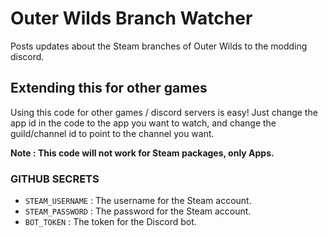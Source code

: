 # Outer Wilds Branch Watcher
Posts updates about the Steam branches of Outer Wilds to the modding discord.

## Extending this for other games

Using this code for other games / discord servers is easy! Just change the app id in the code to the app you want to watch, and change the guild/channel id to point to the channel you want.

**Note : This code will not work for Steam packages, only Apps.**

### GITHUB SECRETS
- `STEAM_USERNAME` : The username for the Steam account.
- `STEAM_PASSWORD` : The password for the Steam account.
- `BOT_TOKEN` : The token for the Discord bot.
